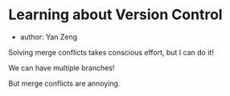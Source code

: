 # Learning about Version Control

  - author: Yan Zeng

Solving merge conflicts takes conscious effort, but I can do it!


We can have multiple branches!

But merge conflicts are annoying.